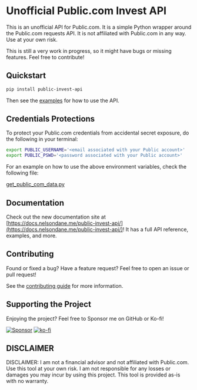 # Unofficial Public.com Invest API

This is an unofficial API for Public.com. It is a simple Python wrapper around the Public.com requests API. It is not affiliated with Public.com in any way. Use at your own risk.

This is still a very work in progress, so it might have bugs or missing features. Feel free to contribute!

## Quickstart

```bash
pip install public-invest-api
```

Then see the [examples](https://docs.nelsondane.me/public-invest-api/examples.html) for how to use the API.

## Credentials Protections

To protect your Public.com credentials from accidental secret exposure, do the following in your terminal:

```bash
export PUBLIC_USERNAME='<email associated with your Public account>'
export PUBLIC_PSWD='<password associated with your Public account>'
```

For an example on how to use the above environment variables, check the following file:

[get_public_com_data.py](get_public_com_data.py)

## Documentation
Check out the new documentation site at [https://docs.nelsondane.me/public-invest-api/](https://docs.nelsondane.me/public-invest-api/)! It has a full API reference, examples, and more.

## Contributing
Found or fixed a bug? Have a feature request? Feel free to open an issue or pull request!

See the [contributing guide](https://docs.nelsondane.me/public-invest-api/contributing.html) for more information.

## Supporting the Project
Enjoying the project? Feel free to Sponsor me on GitHub or Ko-fi!

[![Sponsor](https://img.shields.io/badge/sponsor-30363D?style=for-the-badge&logo=GitHub-Sponsors&logoColor=#white)](https://github.com/sponsors/NelsonDane)
[![ko-fi](https://img.shields.io/badge/Ko--fi-F16061?style=for-the-badge&logo=ko-fi&logoColor=white
)](https://ko-fi.com/X8X6LFCI0)

## DISCLAIMER
DISCLAIMER: I am not a financial advisor and not affiliated with Public.com. Use this tool at your own risk. I am not responsible for any losses or damages you may incur by using this project. This tool is provided as-is with no warranty.
